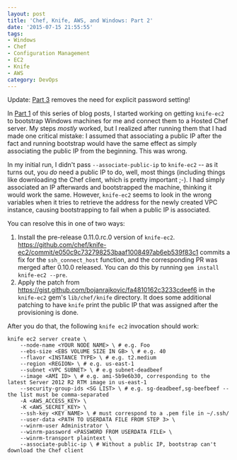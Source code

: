 ```yaml
---
layout: post
title: 'Chef, Knife, AWS, and Windows: Part 2'
date: '2015-07-15 21:55:55'
tags:
- Windows
- Chef
- Configuration Management
- EC2
- Knife
- AWS
category: DevOps
---
```


Update: [Part 3][1] removes the need for explicit password setting!

In [Part 1][0] of this series of blog posts, I started working on getting
`knife-ec2` to bootstrap Windows machines for me and connect them to a Hosted
Chef server. My steps _mostly_ worked, but I realized after running them that I
had made one critical mistake: I assumed that associating a public IP after the
fact and running bootstrap would have the same effect as simply associating the
public IP from the beginning. This was wrong.

In my initial run, I didn't pass `--associate-public-ip` to `knife-ec2` -- as it
turns out, you *do* need a public IP to do, well, most things (including things
like downloading the Chef client, which is pretty important ;-). I had simply
associated an IP afterwards and bootstrapped the machine, thinking it would work
the same. However, `knife-ec2` seems to look in the wrong variables when it
tries to retrieve the address for the newly created VPC instance, causing
bootstrapping to fail when a public IP is associated.

You can resolve this in one of two ways:

1. Install the pre-release 0.11.0.rc.0 version of `knife-ec2`.
   https://github.com/chef/knife-ec2/commit/e050c9c732798253baaf1008497ab6eb539f83c1
   commits a fix for the `ssh_connect_host` function, and the corresponding PR
   was merged after 0.10.0 released. You can do this by running `gem install
   knife-ec2 --pre`.
2. Apply the patch from
   https://gist.github.com/bojanrajkovic/fa4810162c3233cdeef6 in the `knife-ec2`
   gem's `lib/chef/knife` directory. It does some additional patching to have
   `knife` print the public IP that was assigned after the provisioning is done.

After you do that, the following `knife ec2` invocation should work:

```shell
knife ec2 server create \
    --node-name <YOUR NODE NAME> \ # e.g. Foo
    --ebs-size <EBS VOLUME SIZE IN GB> \ # e.g. 40
    --flavor <INSTANCE TYPE> \ # e.g. t2.medium
    --region <REGION> \ # e.g. us-east-1
    --subnet <VPC SUBNET> \ # e.g subnet-deadbeef
    --image <AMI ID> \ # e.g. ami-5b9e6b30, corresponding to the latest Server 2012 R2 RTM image in us-east-1
    --security-group-ids <SG LIST> \ # e.g. sg-deadbeef,sg-beefbeef -- the list must be comma-separated
    -A <AWS_ACCESS_KEY> \
    -K <AWS_SECRET_KEY> \
    --ssh-key <KEY NAME> \ # must correspond to a .pem file in ~/.ssh/
    --user-data <PATH TO USERDATA FILE FROM STEP 3> \
    --winrm-user Administrator \
    --winrm-password <PASSWORD FROM USERDATA FILE> \
    --winrm-transport plaintext \
    --associate-public-ip \ # Without a public IP, bootstrap can't download the Chef client
```

[0]: http://blog.coderinserepeat.com/2015/07/15/chef-knife-ec2-and-knife-windows/
[1]: http://blog.coderinserepeat.com/2015/07/16/chef-knife-aws-and-windows-part-3/

